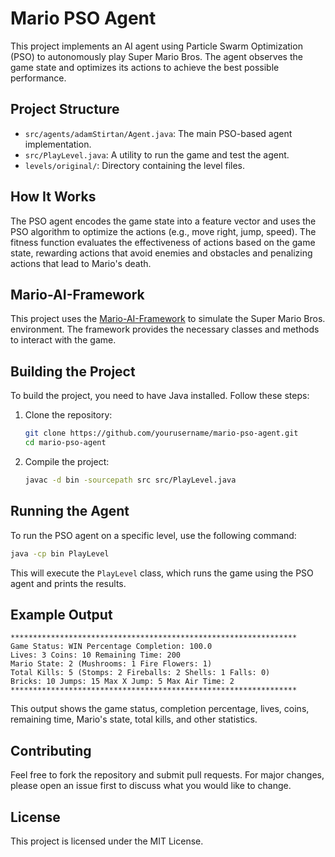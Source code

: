 # Mario PSO Agent

This project implements an AI agent using Particle Swarm Optimization (PSO) to autonomously play Super Mario Bros. The agent observes the game state and optimizes its actions to achieve the best possible performance.

## Project Structure

- `src/agents/adamStirtan/Agent.java`: The main PSO-based agent implementation.
- `src/PlayLevel.java`: A utility to run the game and test the agent.
- `levels/original/`: Directory containing the level files.

## How It Works

The PSO agent encodes the game state into a feature vector and uses the PSO algorithm to optimize the actions (e.g., move right, jump, speed). The fitness function evaluates the effectiveness of actions based on the game state, rewarding actions that avoid enemies and obstacles and penalizing actions that lead to Mario's death.

## Mario-AI-Framework

This project uses the [Mario-AI-Framework](https://github.com/amidos2006/Mario-AI-Framework) to simulate the Super Mario Bros. environment. The framework provides the necessary classes and methods to interact with the game.

## Building the Project

To build the project, you need to have Java installed. Follow these steps:

1. Clone the repository:
    ```sh
    git clone https://github.com/yourusername/mario-pso-agent.git
    cd mario-pso-agent
    ```

2. Compile the project:
    ```sh
    javac -d bin -sourcepath src src/PlayLevel.java
    ```

## Running the Agent

To run the PSO agent on a specific level, use the following command:

```sh
java -cp bin PlayLevel
```

This will execute the `PlayLevel` class, which runs the game using the PSO agent and prints the results.

## Example Output

```
****************************************************************
Game Status: WIN Percentage Completion: 100.0
Lives: 3 Coins: 10 Remaining Time: 200
Mario State: 2 (Mushrooms: 1 Fire Flowers: 1)
Total Kills: 5 (Stomps: 2 Fireballs: 2 Shells: 1 Falls: 0)
Bricks: 10 Jumps: 15 Max X Jump: 5 Max Air Time: 2
****************************************************************
```

This output shows the game status, completion percentage, lives, coins, remaining time, Mario's state, total kills, and other statistics.

## Contributing

Feel free to fork the repository and submit pull requests. For major changes, please open an issue first to discuss what you would like to change.

## License

This project is licensed under the MIT License.

